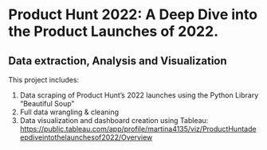 # Product Hunt 2022: A Deep Dive into the Product Launches of 2022. 
## Data extraction, Analysis and Visualization

This project includes:

1. Data scraping of Product Hunt’s 2022 launches using the Python Library “Beautiful Soup”
2. Full data wrangling & cleaning 
3. Data visualization and dashboard creation using Tableau: https://public.tableau.com/app/profile/martina4135/viz/ProductHuntadeepdiveintothelaunchesof2022/Overview

